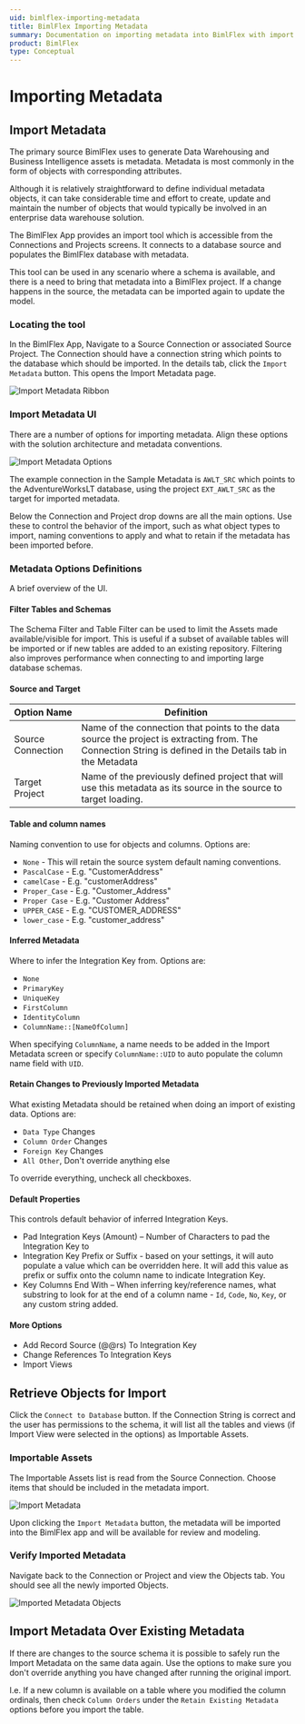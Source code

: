 ```yaml
---
uid: bimlflex-importing-metadata
title: BimlFlex Importing Metadata
summary: Documentation on importing metadata into BimlFlex with import options and default properties
product: BimlFlex
type: Conceptual
---
```

# Importing Metadata

## Import Metadata

The primary source BimlFlex uses to generate Data Warehousing and Business Intelligence assets is metadata. Metadata is most commonly in the form of objects with corresponding attributes.

Although it is relatively straightforward to define individual metadata objects, it can take considerable time and effort to create, update and maintain the number of objects that would typically be involved in an enterprise data warehouse solution.

The BimlFlex App provides an import tool which is accessible from the Connections and Projects screens. It connects to a database source and populates the BimlFlex database with metadata.

This tool can be used in any scenario where a schema is available, and there is a need to bring that metadata into a BimlFlex project. If a change happens in the source, the metadata can be imported again to update the model.

[//]: # (TODO: Add Recording)

### Locating the tool

In the BimlFlex App, Navigate to a Source Connection or associated Source Project. The Connection should have a connection string which points to the database which should be imported. In the details tab, click the `Import Metadata` button. This opens the Import Metadata page.

![Import Metadata Ribbon](../metadata-editors/images/bimlflex-app-import-metadata-ribbon.png "Import Metadata Ribbon")

### Import Metadata UI

There are a number of options for importing metadata. Align these options with the solution architecture and metadata conventions.

![Import Metadata Options](../metadata-editors/images/bimlflex-app-import-metadata-options.png "Import Metadata Options")

The example connection in the Sample Metadata is `AWLT_SRC` which points to the AdventureWorksLT database, using the project `EXT_AWLT_SRC` as the target for imported metadata.

Below the Connection and Project drop downs are all the main options. Use these to control the behavior of the import, such as what object types to import, naming conventions to apply and what to retain if the metadata has been imported before.

### Metadata Options Definitions

A brief overview of the UI.

#### Filter Tables and Schemas

The Schema Filter and Table Filter can be used to limit the Assets made available/visible for import. This is useful if a subset of available tables will be imported or if new tables are added to an existing repository. Filtering also improves performance when connecting to and importing large database schemas.

#### Source and Target

| Option Name       | Definition |
| ----------------- | ---------- |
| Source Connection | Name of the connection that points to the data source the project is extracting from. The Connection String is defined in the Details tab in the Metadata |
| Target Project    | Name of the previously defined project that will use this metadata as its source in the source to target loading. |

#### Table and column names

Naming convention to use for objects and columns. Options are:

* `None` - This will retain the source system default naming conventions.
* `PascalCase` - E.g. "CustomerAddress"
* `camelCase` - E.g. "customerAddress"
* `Proper_Case` - E.g. "Customer\_Address"
* `Proper Case` - E.g. "Customer Address"
* `UPPER_CASE` - E.g. "CUSTOMER\_ADDRESS"
* `lower_case` - E.g. "customer\_address"

#### Inferred Metadata

Where to infer the Integration Key from. Options are:

* `None`
* `PrimaryKey`
* `UniqueKey`
* `FirstColumn`
* `IdentityColumn`
* `ColumnName::[NameOfColumn]`

When specifying `ColumnName`, a name needs to be added in the Import Metadata screen or specify `ColumnName::UID` to auto populate the column name field with `UID`.

#### Retain Changes to Previously Imported Metadata

What existing Metadata should be retained when doing an import of existing data. Options are:

* `Data Type` Changes
* `Column Order` Changes
* `Foreign Key` Changes
* `All Other`, Don't override anything else

To override everything, uncheck all checkboxes.

#### Default Properties

This controls default behavior of inferred Integration Keys.

* Pad Integration Keys (Amount) – Number of Characters to pad the Integration Key to
* Integration Key Prefix or Suffix - based on your settings, it will auto populate a value which can be overridden here. It will add this value as prefix or suffix onto the column name to indicate Integration Key.
* Key Columns End With – When inferring key/reference names, what substring to look for at the end of a column name - `Id`, `Code`, `No`, `Key`, or any custom string added.

#### More Options

* Add Record Source (@@rs) To Integration Key
* Change References To Integration Keys
* Import Views

## Retrieve Objects for Import

Click the `Connect to Database` button. If the Connection String is correct and the user has permissions to the schema, it will list all the tables and views (if Import View were selected in the options) as Importable Assets.

### Importable Assets

The Importable Assets list is read from the Source Connection. Choose items that should be included in the metadata import.

![Import Metadata](../metadata-editors/images/bimlflex-app-import-metadata.png "Import Metadata")

Upon clicking the `Import Metadata` button, the metadata will be imported into the BimlFlex app and will be available for review and modeling.

### Verify Imported Metadata

Navigate back to the Connection or Project and view the Objects tab. You should see all the newly imported Objects.

![Imported Metadata Objects](../metadata-editors/images/bimlflex-app-import-metadata-objects.png "Imported Metadata Objects")

## Import Metadata Over Existing Metadata

If there are changes to the source schema it is possible to safely run the Import Metadata on the same data again. Use the options to make sure you don't override anything you have changed after running the original import.

I.e. If a new column is available on a table where you modified the column ordinals, then check `Column Orders` under the `Retain Existing Metadata` options before you import the table.
